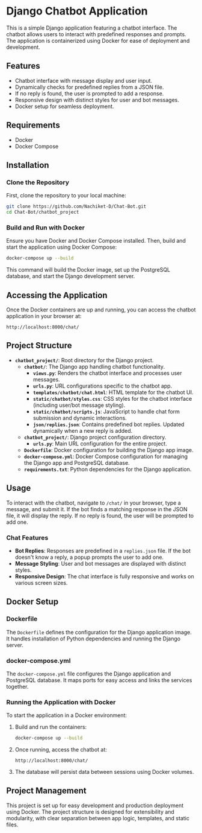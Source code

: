 # Django Chatbot Application

This is a simple Django application featuring a chatbot interface. The chatbot allows users to interact with predefined responses and prompts. The application is containerized using Docker for ease of deployment and development.

## Features

- Chatbot interface with message display and user input.
- Dynamically checks for predefined replies from a JSON file.
- If no reply is found, the user is prompted to add a response.
- Responsive design with distinct styles for user and bot messages.
- Docker setup for seamless deployment.

## Requirements

- Docker
- Docker Compose

## Installation

### Clone the Repository

First, clone the repository to your local machine:

```bash
git clone https://github.com/Nachiket-D/Chat-Bot.git
cd Chat-Bot/chatbot_project
```

### Build and Run with Docker

Ensure you have Docker and Docker Compose installed. Then, build and start the application using Docker Compose:

```bash
docker-compose up --build
```

This command will build the Docker image, set up the PostgreSQL database, and start the Django development server.

## Accessing the Application

Once the Docker containers are up and running, you can access the chatbot application in your browser at:

```
http://localhost:8000/chat/
```

## Project Structure

- **`chatbot_project/`**: Root directory for the Django project.
  - **`chatbot/`**: The Django app handling chatbot functionality.
    - **`views.py`**: Renders the chatbot interface and processes user messages.
    - **`urls.py`**: URL configurations specific to the chatbot app.
    - **`templates/chatbot/chat.html`**: HTML template for the chatbot UI.
    - **`static/chatbot/styles.css`**: CSS styles for the chatbot interface (including user/bot message styling).
    - **`static/chatbot/scripts.js`**: JavaScript to handle chat form submission and dynamic interactions.
    - **`json/replies.json`**: Contains predefined bot replies. Updated dynamically when a new reply is added.
  - **`chatbot_project/`**: Django project configuration directory.
    - **`urls.py`**: Main URL configuration for the entire project.
  - **`Dockerfile`**: Docker configuration for building the Django app image.
  - **`docker-compose.yml`**: Docker Compose configuration for managing the Django app and PostgreSQL database.
  - **`requirements.txt`**: Python dependencies for the Django application.

## Usage

To interact with the chatbot, navigate to `/chat/` in your browser, type a message, and submit it. If the bot finds a matching response in the JSON file, it will display the reply. If no reply is found, the user will be prompted to add one.

### Chat Features

- **Bot Replies**: Responses are predefined in a `replies.json` file. If the bot doesn't know a reply, a popup prompts the user to add one.
- **Message Styling**: User and bot messages are displayed with distinct styles.
- **Responsive Design**: The chat interface is fully responsive and works on various screen sizes.

## Docker Setup

### Dockerfile

The `Dockerfile` defines the configuration for the Django application image. It handles installation of Python dependencies and running the Django server.

### docker-compose.yml

The `docker-compose.yml` file configures the Django application and PostgreSQL database. It maps ports for easy access and links the services together.

### Running the Application with Docker

To start the application in a Docker environment:

1. Build and run the containers:

    ```bash
    docker-compose up --build
    ```

2. Once running, access the chatbot at:

    ```
    http://localhost:8000/chat/
    ```

3. The database will persist data between sessions using Docker volumes.

## Project Management

This project is set up for easy development and production deployment using Docker. The project structure is designed for extensibility and modularity, with clear separation between app logic, templates, and static files.

